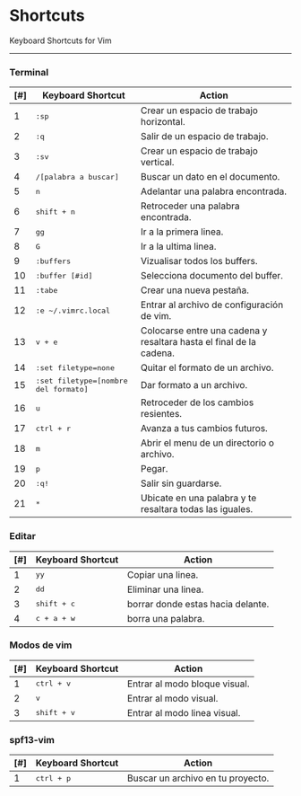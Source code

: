 **Shortcuts**
==============
Keyboard Shortcuts for Vim

----------

### Terminal

[#] | Keyboard Shortcut | Action
----- | ----- | -----
1| <kbd>:sp</kbd> | Crear un espacio de trabajo horizontal.
2|<kbd>:q</kbd> | Salir de un espacio de trabajo.
3| <kbd>:sv</kbd> | Crear un espacio de trabajo vertical.
4| <kbd>/[palabra a buscar]</kbd> | Buscar un dato en el documento.
5| <kbd>n</kbd> | Adelantar una palabra encontrada.
6| <kbd>shift + n</kbd> | Retroceder una palabra encontrada.
7| <kbd>gg</kbd> | Ir a la primera linea.
8| <kbd>G</kbd> | Ir a la ultima linea.
9| <kbd>:buffers</kbd> | Vizualisar todos los buffers.
10| <kbd>:buffer [#id]</kbd> | Selecciona documento del buffer.
11| <kbd>:tabe</kbd> | Crear una nueva pestaña.
12| <kbd>:e ~/.vimrc.local</kbd> | Entrar al archivo de configuración de vim.   
13| <kbd>v + e</kbd> | Colocarse entre una cadena y resaltara hasta el final de la cadena.   
14| <kbd>:set filetype=none</kbd> | Quitar el formato de un archivo.  
15| <kbd>:set filetype=[nombre del formato]</kbd> | Dar formato a un archivo.  
16| <kbd>u</kbd> | Retroceder de los cambios resientes.
17| <kbd>ctrl + r</kbd> | Avanza a tus cambios futuros.
18| <kbd>m</kbd> | Abrir el menu de un directorio o archivo.
19| <kbd>p</kbd> | Pegar.
20| <kbd>:q!</kbd> | Salir sin guardarse.
21| <kbd>*</kbd> | Ubicate en una palabra y te resaltara todas las iguales.

### Editar

[#] | Keyboard Shortcut | Action
----- | ----- | -----
1| <kbd>yy</kbd> | Copiar una linea.
2| <kbd>dd</kbd> | Eliminar una linea.
3| <kbd>shift + c</kbd> | borrar donde estas hacia delante.
4| <kbd>c + a + w</kbd> | borra una palabra.

### Modos de vim

[#] | Keyboard Shortcut | Action
----- | ----- | -----
1| <kbd>ctrl + v</kbd> | Entrar al modo bloque visual.
2| <kbd>v</kbd> | Entrar al modo visual.
3| <kbd>shift + v</kbd> | Entrar al modo linea visual.

### spf13-vim

[#] | Keyboard Shortcut | Action
----- | ----- | -----
1| <kbd>ctrl + p</kbd> | Buscar un archivo en tu proyecto.
